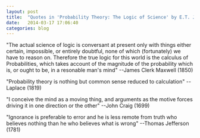 ```yaml
---
layout: post
title:  "Quotes in 'Probability Theory: The Logic of Science' by E.T. Jaynes"
date:   2014-03-17 17:06:40
categories: blog
---
```


"The actual science of logic is conversant at present only with things either certain, impossible, or entirely doubtful, none of which (fortunately)
we have to reason on. Therefore the true logic for this world is the calculus of Probabilities, which takes account of the magnitude of the probability
which is, or ought to be, in a resonable man's mind" --James Clerk Maxwell (1850)

"Probability theory is nothing but common sense reduced to calculation" --Laplace (1819)

"I conceive the mind as a moving thing, and arguments as the motive forces driving it in one direction or the other" --John Craig (1699)

"Ignorance is preferable to error and he is less remote from truth who believes nothing than he who believes what is wrong" --Thomas Jefferson (1781)

